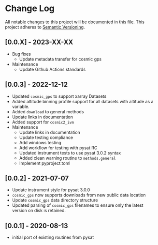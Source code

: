 # Change Log
All notable changes to this project will be documented in this file.
This project adheres to [Semantic Versioning](http://semver.org/).

## [0.0.X] - 2023-XX-XX
* Bug fixes
  * Update metadata transfer for cosmic gps
* Maintenance
  * Update Github Actions standards

## [0.0.3] - 2022-12-12
* Updated `cosmic_gps` to support xarray Datasets
* Added altitude binning profile support for all datasets with altitude
  as a variable.
* Added `download` to general methods
* Update links in documentation
* Added support for `cosmic2_ivm`
* Maintenance
  * Update links in documentation
  * Update testing compliance
  * Add windows testing
  * Add workflow for testing with pysat RC
  * Updated instrument tests to use pysat 3.0.2 syntax
  * Added clean warning routine to `methods.general`
  * Implement pyproject.toml

## [0.0.2] - 2021-07-07
* Update instrument style for pysat 3.0.0
* `cosmic_gps` now supports downloads from new public data location
* Update `cosmic_gps` data directory structure
* Updated parsing of `cosmic_gps` filenames to ensure only the latest
  version on disk is retained.

## [0.0.1] - 2020-08-13
* initial port of existing routines from pysat
